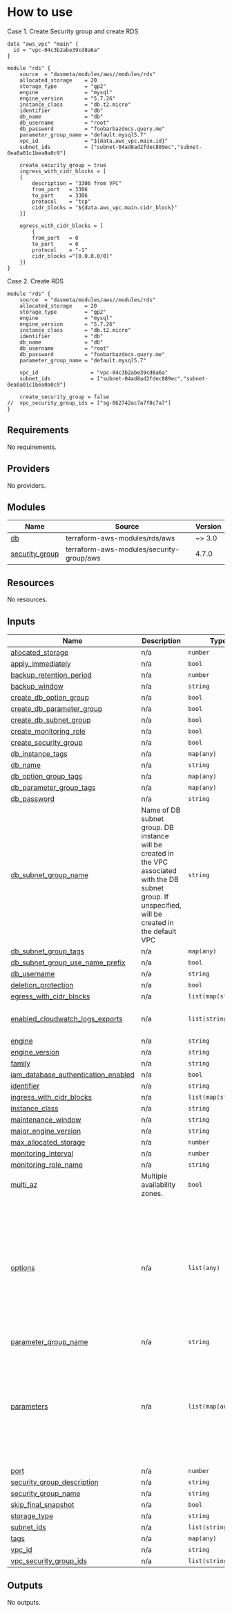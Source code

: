 # How to use

Case 1. Create Security group and create RDS

```
data "aws_vpc" "main" {
  id = "vpc-04c3b2abe39cd8a6a"
}

module "rds" {
    source  = "dasmeta/modules/aws//modules/rds"
    allocated_storage    = 20
    storage_type         = "gp2"
    engine               = "mysql"
    engine_version       = "5.7.26"
    instance_class       = "db.t2.micro"
    identifier           = "db"
    db_name              = "db"
    db_username          = "root"
    db_password          = "foobarbazdocs.query.me"
    parameter_group_name = "default.mysql5.7"
    vpc_id               = "${data.aws_vpc.main.id}"
    subnet_ids           = ["subnet-04ad8ad2fdec889ec","subnet-0ea0a01c1bea0a0c9"]

    create_security_group = true
    ingress_with_cidr_blocks = [
    {
        description = "3306 from VPC"
        from_port   = 3306
        to_port     = 3306
        protocol    = "tcp"
        cidr_blocks = "${data.aws_vpc.main.cidr_block}"
    }]

    egress_with_cidr_blocks = [
        {
        from_port   = 0
        to_port     = 0
        protocol    = "-1"
        cidr_blocks ="[0.0.0.0/0]"
    }]
}
```

Case 2. Create RDS

```
module "rds" {
    source  = "dasmeta/modules/aws//modules/rds"
    allocated_storage    = 20
    storage_type         = "gp2"
    engine               = "mysql"
    engine_version       = "5.7.26"
    instance_class       = "db.t2.micro"
    identifier           = "db"
    db_name              = "db"
    db_username          = "root"
    db_password          = "foobarbazdocs.query.me"
    parameter_group_name = "default.mysql5.7"

    vpc_id                 = "vpc-04c3b2abe39cd8a6a"
    subnet_ids             = ["subnet-04ad8ad2fdec889ec","subnet-0ea0a01c1bea0a0c9"]

    create_security_group = false
//  vpc_security_group_ids = ["sg-062742ac7a7f8c7a7"]
}
```

<!-- BEGINNING OF PRE-COMMIT-TERRAFORM DOCS HOOK -->
## Requirements

No requirements.

## Providers

No providers.

## Modules

| Name                                                                             | Source                                   | Version |
| -------------------------------------------------------------------------------- | ---------------------------------------- | ------- |
| <a name="module_db"></a> [db](#module\_db)                                       | terraform-aws-modules/rds/aws            | ~> 3.0  |
| <a name="module_security_group"></a> [security\_group](#module\_security\_group) | terraform-aws-modules/security-group/aws | 4.7.0   |

## Resources

No resources.

## Inputs

| Name                                                                                                                                              | Description                                                                                                                                             | Type                | Default                                                                                                                                                                                                                                                                                                            | Required |
| ------------------------------------------------------------------------------------------------------------------------------------------------- | ------------------------------------------------------------------------------------------------------------------------------------------------------- | ------------------- | ------------------------------------------------------------------------------------------------------------------------------------------------------------------------------------------------------------------------------------------------------------------------------------------------------------------ | :------: |
| <a name="input_allocated_storage"></a> [allocated\_storage](#input\_allocated\_storage)                                                           | n/a                                                                                                                                                     | `number`            | `20`                                                                                                                                                                                                                                                                                                               |    no    |
| <a name="input_apply_immediately"></a> [apply\_immediately](#input\_apply\_immediately)                                                           | n/a                                                                                                                                                     | `bool`              | `false`                                                                                                                                                                                                                                                                                                            |    no    |
| <a name="input_backup_retention_period"></a> [backup\_retention\_period](#input\_backup\_retention\_period)                                       | n/a                                                                                                                                                     | `number`            | `0`                                                                                                                                                                                                                                                                                                                |    no    |
| <a name="input_backup_window"></a> [backup\_window](#input\_backup\_window)                                                                       | n/a                                                                                                                                                     | `string`            | `"03:00-06:00"`                                                                                                                                                                                                                                                                                                    |    no    |
| <a name="input_create_db_option_group"></a> [create\_db\_option\_group](#input\_create\_db\_option\_group)                                        | n/a                                                                                                                                                     | `bool`              | `false`                                                                                                                                                                                                                                                                                                            |    no    |
| <a name="input_create_db_parameter_group"></a> [create\_db\_parameter\_group](#input\_create\_db\_parameter\_group)                               | n/a                                                                                                                                                     | `bool`              | `false`                                                                                                                                                                                                                                                                                                            |    no    |
| <a name="input_create_db_subnet_group"></a> [create\_db\_subnet\_group](#input\_create\_db\_subnet\_group)                                        | n/a                                                                                                                                                     | `bool`              | `true`                                                                                                                                                                                                                                                                                                             |    no    |
| <a name="input_create_monitoring_role"></a> [create\_monitoring\_role](#input\_create\_monitoring\_role)                                          | n/a                                                                                                                                                     | `bool`              | `false`                                                                                                                                                                                                                                                                                                            |    no    |
| <a name="input_create_security_group"></a> [create\_security\_group](#input\_create\_security\_group)                                             | n/a                                                                                                                                                     | `bool`              | `false`                                                                                                                                                                                                                                                                                                            |    no    |
| <a name="input_db_instance_tags"></a> [db\_instance\_tags](#input\_db\_instance\_tags)                                                            | n/a                                                                                                                                                     | `map(any)`          | `{}`                                                                                                                                                                                                                                                                                                               |    no    |
| <a name="input_db_name"></a> [db\_name](#input\_db\_name)                                                                                         | n/a                                                                                                                                                     | `string`            | n/a                                                                                                                                                                                                                                                                                                                |   yes    |
| <a name="input_db_option_group_tags"></a> [db\_option\_group\_tags](#input\_db\_option\_group\_tags)                                              | n/a                                                                                                                                                     | `map(any)`          | `{}`                                                                                                                                                                                                                                                                                                               |    no    |
| <a name="input_db_parameter_group_tags"></a> [db\_parameter\_group\_tags](#input\_db\_parameter\_group\_tags)                                     | n/a                                                                                                                                                     | `map(any)`          | `{}`                                                                                                                                                                                                                                                                                                               |    no    |
| <a name="input_db_password"></a> [db\_password](#input\_db\_password)                                                                             | n/a                                                                                                                                                     | `string`            | n/a                                                                                                                                                                                                                                                                                                                |   yes    |
| <a name="input_db_subnet_group_name"></a> [db\_subnet\_group\_name](#input\_db\_subnet\_group\_name)                                              | Name of DB subnet group. DB instance will be created in the VPC associated with the DB subnet group. If unspecified, will be created in the default VPC | `string`            | `null`                                                                                                                                                                                                                                                                                                             |    no    |
| <a name="input_db_subnet_group_tags"></a> [db\_subnet\_group\_tags](#input\_db\_subnet\_group\_tags)                                              | n/a                                                                                                                                                     | `map(any)`          | `{}`                                                                                                                                                                                                                                                                                                               |    no    |
| <a name="input_db_subnet_group_use_name_prefix"></a> [db\_subnet\_group\_use\_name\_prefix](#input\_db\_subnet\_group\_use\_name\_prefix)         | n/a                                                                                                                                                     | `bool`              | `false`                                                                                                                                                                                                                                                                                                            |    no    |
| <a name="input_db_username"></a> [db\_username](#input\_db\_username)                                                                             | n/a                                                                                                                                                     | `string`            | n/a                                                                                                                                                                                                                                                                                                                |   yes    |
| <a name="input_deletion_protection"></a> [deletion\_protection](#input\_deletion\_protection)                                                     | n/a                                                                                                                                                     | `bool`              | `false`                                                                                                                                                                                                                                                                                                            |    no    |
| <a name="input_egress_with_cidr_blocks"></a> [egress\_with\_cidr\_blocks](#input\_egress\_with\_cidr\_blocks)                                     | n/a                                                                                                                                                     | `list(map(string))` | `[]`                                                                                                                                                                                                                                                                                                               |    no    |
| <a name="input_enabled_cloudwatch_logs_exports"></a> [enabled\_cloudwatch\_logs\_exports](#input\_enabled\_cloudwatch\_logs\_exports)             | n/a                                                                                                                                                     | `list(string)`      | <pre>[<br>  "general"<br>]</pre>                                                                                                                                                                                                                                                                                   |    no    |
| <a name="input_engine"></a> [engine](#input\_engine)                                                                                              | n/a                                                                                                                                                     | `string`            | `"mysql"`                                                                                                                                                                                                                                                                                                          |    no    |
| <a name="input_engine_version"></a> [engine\_version](#input\_engine\_version)                                                                    | n/a                                                                                                                                                     | `string`            | `"5.7.26"`                                                                                                                                                                                                                                                                                                         |    no    |
| <a name="input_family"></a> [family](#input\_family)                                                                                              | n/a                                                                                                                                                     | `string`            | `"mysql5.7"`                                                                                                                                                                                                                                                                                                       |    no    |
| <a name="input_iam_database_authentication_enabled"></a> [iam\_database\_authentication\_enabled](#input\_iam\_database\_authentication\_enabled) | n/a                                                                                                                                                     | `bool`              | `true`                                                                                                                                                                                                                                                                                                             |    no    |
| <a name="input_identifier"></a> [identifier](#input\_identifier)                                                                                  | n/a                                                                                                                                                     | `string`            | n/a                                                                                                                                                                                                                                                                                                                |   yes    |
| <a name="input_ingress_with_cidr_blocks"></a> [ingress\_with\_cidr\_blocks](#input\_ingress\_with\_cidr\_blocks)                                  | n/a                                                                                                                                                     | `list(map(string))` | `[]`                                                                                                                                                                                                                                                                                                               |    no    |
| <a name="input_instance_class"></a> [instance\_class](#input\_instance\_class)                                                                    | n/a                                                                                                                                                     | `string`            | `"db.t3.medium"`                                                                                                                                                                                                                                                                                                   |    no    |
| <a name="input_maintenance_window"></a> [maintenance\_window](#input\_maintenance\_window)                                                        | n/a                                                                                                                                                     | `string`            | `"Mon:00:00-Mon:03:00"`                                                                                                                                                                                                                                                                                            |    no    |
| <a name="input_major_engine_version"></a> [major\_engine\_version](#input\_major\_engine\_version)                                                | n/a                                                                                                                                                     | `string`            | `"5.7"`                                                                                                                                                                                                                                                                                                            |    no    |
| <a name="input_max_allocated_storage"></a> [max\_allocated\_storage](#input\_max\_allocated\_storage)                                             | n/a                                                                                                                                                     | `number`            | `100`                                                                                                                                                                                                                                                                                                              |    no    |
| <a name="input_monitoring_interval"></a> [monitoring\_interval](#input\_monitoring\_interval)                                                     | n/a                                                                                                                                                     | `number`            | `0`                                                                                                                                                                                                                                                                                                                |    no    |
| <a name="input_monitoring_role_name"></a> [monitoring\_role\_name](#input\_monitoring\_role\_name)                                                | n/a                                                                                                                                                     | `string`            | `null`                                                                                                                                                                                                                                                                                                             |    no    |
| <a name="input_multi_az"></a> [multi\_az](#input\_multi\_az)                                                                                      | Multiple availability zones.                                                                                                                            | `bool`              | `true`                                                                                                                                                                                                                                                                                                             |    no    |
| <a name="input_options"></a> [options](#input\_options)                                                                                           | n/a                                                                                                                                                     | `list(any)`         | <pre>[<br>  {<br>    "option_name": "MARIADB_AUDIT_PLUGIN",<br>    "option_settings": [<br>      {<br>        "name": "SERVER_AUDIT_EVENTS",<br>        "value": "CONNECT"<br>      },<br>      {<br>        "name": "SERVER_AUDIT_FILE_ROTATIONS",<br>        "value": "37"<br>      }<br>    ]<br>  }<br>]</pre> |    no    |
| <a name="input_parameter_group_name"></a> [parameter\_group\_name](#input\_parameter\_group\_name)                                                | n/a                                                                                                                                                     | `string`            | `"default.mysql5.7"`                                                                                                                                                                                                                                                                                               |    no    |
| <a name="input_parameters"></a> [parameters](#input\_parameters)                                                                                  | n/a                                                                                                                                                     | `list(map(any))`    | <pre>[<br>  {<br>    "name": "character_set_client",<br>    "value": "utf8mb4"<br>  },<br>  {<br>    "name": "character_set_server",<br>    "value": "utf8mb4"<br>  },<br>  {<br>    "max_connections": "500"<br>  }<br>]</pre>                                                                                    |    no    |
| <a name="input_port"></a> [port](#input\_port)                                                                                                    | n/a                                                                                                                                                     | `number`            | `3306`                                                                                                                                                                                                                                                                                                             |    no    |
| <a name="input_security_group_description"></a> [security\_group\_description](#input\_security\_group\_description)                              | n/a                                                                                                                                                     | `string`            | `"MySQL security group"`                                                                                                                                                                                                                                                                                           |    no    |
| <a name="input_security_group_name"></a> [security\_group\_name](#input\_security\_group\_name)                                                   | n/a                                                                                                                                                     | `string`            | `"db_security_group"`                                                                                                                                                                                                                                                                                              |    no    |
| <a name="input_skip_final_snapshot"></a> [skip\_final\_snapshot](#input\_skip\_final\_snapshot)                                                   | n/a                                                                                                                                                     | `bool`              | `true`                                                                                                                                                                                                                                                                                                             |    no    |
| <a name="input_storage_type"></a> [storage\_type](#input\_storage\_type)                                                                          | n/a                                                                                                                                                     | `string`            | `"gp2"`                                                                                                                                                                                                                                                                                                            |    no    |
| <a name="input_subnet_ids"></a> [subnet\_ids](#input\_subnet\_ids)                                                                                | n/a                                                                                                                                                     | `list(string)`      | n/a                                                                                                                                                                                                                                                                                                                |   yes    |
| <a name="input_tags"></a> [tags](#input\_tags)                                                                                                    | n/a                                                                                                                                                     | `map(any)`          | `{}`                                                                                                                                                                                                                                                                                                               |    no    |
| <a name="input_vpc_id"></a> [vpc\_id](#input\_vpc\_id)                                                                                            | n/a                                                                                                                                                     | `string`            | `""`                                                                                                                                                                                                                                                                                                               |    no    |
| <a name="input_vpc_security_group_ids"></a> [vpc\_security\_group\_ids](#input\_vpc\_security\_group\_ids)                                        | n/a                                                                                                                                                     | `list(string)`      | `[]`                                                                                                                                                                                                                                                                                                               |    no    |

## Outputs

No outputs.
<!-- END OF PRE-COMMIT-TERRAFORM DOCS HOOK -->
